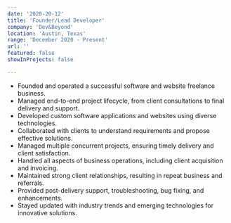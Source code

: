 ```yaml
---
date: '2020-20-12'
title: 'Founder/Lead Developer'
company: 'Dev&Beyond'
location: 'Austin, Texas'
range: 'December 2020 - Present'
url: ''
featured: false
showInProjects: false

---
```


- Founded and operated a successful software and website freelance business.
- Managed end-to-end project lifecycle, from client consultations to final delivery and support.
- Developed custom software applications and websites using diverse technologies.
- Collaborated with clients to understand requirements and propose effective solutions.
- Managed multiple concurrent projects, ensuring timely delivery and client satisfaction.
- Handled all aspects of business operations, including client acquisition and invoicing.
- Maintained strong client relationships, resulting in repeat business and referrals.
- Provided post-delivery support, troubleshooting, bug fixing, and enhancements.
- Stayed updated with industry trends and emerging technologies for innovative solutions.
